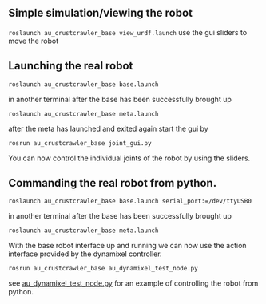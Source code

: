 
Simple simulation/viewing the robot
-----------
`roslaunch au_crustcrawler_base view_urdf.launch`
use the gui sliders to move the robot


Launching the real robot
-----------
`roslaunch au_crustcrawler_base base.launch `

in another terminal after the base has been successfully brought up

`roslaunch au_crustcrawler_base meta.launch`

after the meta has launched and exited again start the gui by

`rosrun au_crustcrawler_base joint_gui.py`

You can now control the individual joints of the robot by using the sliders.


Commanding the real robot from python.
-----------
`roslaunch au_crustcrawler_base base.launch serial_port:=/dev/ttyUSB0`

in another terminal after the base has been successfully brought up

`roslaunch au_crustcrawler_base meta.launch`

With the base robot interface up and running we can now use the 
action interface provided by the dynamixel controller. 

`rosrun au_crustcrawler_base au_dynamixel_test_node.py`

see [au_dynamixel_test_node.py](https://github.com/au-crustcrawler/au_crustcrawler_base/blob/master/nodes/au_dynamixel_test_node.py) for an example of controlling the robot
from python.



